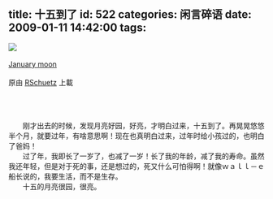 title: 十五到了
id: 522
categories: 闲言碎语
date: 2009-01-11 14:42:00
tags:
---

[![](http://m2.img.libdd.com/farm5/2012/0821/17/8DE5F89F2D331DC3FD7D3E3CEAB23032A8746F5EF698_240_180.JPEG)</img>](http://www.flickr.com/photos/rschuetz/3182242505/ "photo sharing")
</br>
</br><span>[January moon](http://www.flickr.com/photos/rschuetz/3182242505/)
</br>
</br>原由 [RSchuetz](http://www.flickr.com/people/rschuetz/) 上載
</br></span>
</br>
</br>
</br>

　　刚才出去的时候，发现月亮好园，好亮，才明白过来，十五到了。再晃晃悠悠半个月，就要过年，有啥意思啊！现在也真明白过来，过年时给小孩过的，也明白了爸妈！
</br>　　过了年，我即长了一岁了，也减了一岁！长了我的年龄，减了我的寿命。虽然我还年轻，但是对于死的事，还是想过的，死又什么可怕得啊！就像ｗａｌｌ－ｅ船长说的，我要生活，而不是生存。
</br>　　十五的月亮很园，很亮。
